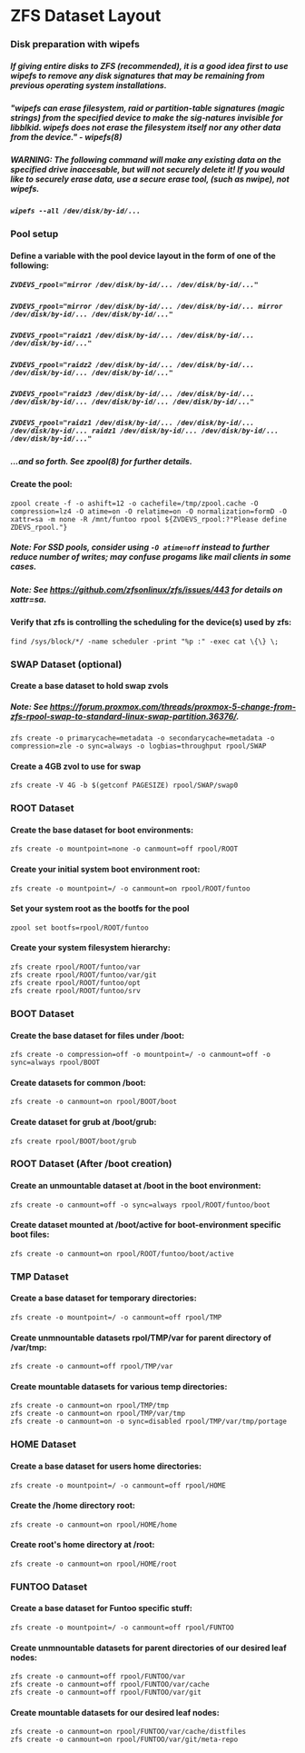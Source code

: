 # ZFS Dataset Layout

### Disk preparation with wipefs
##### If giving entire disks to ZFS (recommended), it is a good idea first to use wipefs to remove any disk signatures that may be remaining from previous operating system installations.
##### "wipefs can erase filesystem, raid or partition-table signatures (magic strings) from the specified device to make the sig‐natures invisible for libblkid.  wipefs does not erase the filesystem itself nor any other data from the device." - wipefs(8)
##### WARNING: The following command will make any existing data on the specified drive inaccesable, but will not securely delete it! If you would like to securely erase data, use a secure erase tool, (such as nwipe), not wipefs.
##### `wipefs --all /dev/disk/by-id/...`

### Pool setup

#### Define a variable with the pool device layout in the form of one of the following:
##### `ZVDEVS_rpool="mirror /dev/disk/by-id/... /dev/disk/by-id/..."`
##### `ZVDEVS_rpool="mirror /dev/disk/by-id/... /dev/disk/by-id/... mirror /dev/disk/by-id/... /dev/disk/by-id/..."`
##### `ZVDEVS_rpool="raidz1 /dev/disk/by-id/... /dev/disk/by-id/... /dev/disk/by-id/..."`
##### `ZVDEVS_rpool="raidz2 /dev/disk/by-id/... /dev/disk/by-id/... /dev/disk/by-id/... /dev/disk/by-id/..."`
##### `ZVDEVS_rpool="raidz3 /dev/disk/by-id/... /dev/disk/by-id/... /dev/disk/by-id/... /dev/disk/by-id/... /dev/disk/by-id/..."`
##### `ZVDEVS_rpool="raidz1 /dev/disk/by-id/... /dev/disk/by-id/... /dev/disk/by-id/... raidz1 /dev/disk/by-id/... /dev/disk/by-id/... /dev/disk/by-id/..."`

##### ...and so forth. See zpool(8) for further details.

#### Create the pool:
	zpool create -f -o ashift=12 -o cachefile=/tmp/zpool.cache -O compression=lz4 -O atime=on -O relatime=on -O normalization=formD -O xattr=sa -m none -R /mnt/funtoo rpool ${ZVDEVS_rpool:?"Please define ZDEVS_rpool."}


##### Note: For SSD pools, consider using `-O atime=off` instead to further reduce number of writes; may confuse progams like mail clients in some cases. 
##### Note: See https://github.com/zfsonlinux/zfs/issues/443 for details on xattr=sa.

#### Verify that zfs is controlling the scheduling for the device(s) used by zfs:
	find /sys/block/*/ -name scheduler -print "%p :" -exec cat \{\} \;

### SWAP Dataset (optional)

#### Create a base dataset to hold swap zvols
##### Note: See https://forum.proxmox.com/threads/proxmox-5-change-from-zfs-rpool-swap-to-standard-linux-swap-partition.36376/.

	zfs create -o primarycache=metadata -o secondarycache=metadata -o compression=zle -o sync=always -o logbias=throughput rpool/SWAP

#### Create a 4GB zvol to use for swap
	zfs create -V 4G -b $(getconf PAGESIZE) rpool/SWAP/swap0


### ROOT Dataset

#### Create the base dataset for boot environments:
	zfs create -o mountpoint=none -o canmount=off rpool/ROOT

#### Create your initial system boot environment root:
	zfs create -o mountpoint=/ -o canmount=on rpool/ROOT/funtoo

#### Set your system root as the bootfs for the pool
	zpool set bootfs=rpool/ROOT/funtoo

#### Create your system filesystem hierarchy:
	zfs create rpool/ROOT/funtoo/var
	zfs create rpool/ROOT/funtoo/var/git
	zfs create rpool/ROOT/funtoo/opt
	zfs create rpool/ROOT/funtoo/srv


### BOOT Dataset

#### Create the base dataset for files under /boot:
	zfs create -o compression=off -o mountpoint=/ -o canmount=off -o sync=always rpool/BOOT

#### Create datasets for common /boot:
	zfs create -o canmount=on rpool/BOOT/boot

#### Create dataset for grub at /boot/grub:
	zfs create rpool/BOOT/boot/grub


### ROOT Dataset (After /boot creation)

#### Create an unmountable dataset at /boot in the boot environment:
	zfs create -o canmount=off -o sync=always rpool/ROOT/funtoo/boot

#### Create dataset mounted at /boot/active for boot-environment specific boot files:
	zfs create -o canmount=on rpool/ROOT/funtoo/boot/active


### TMP Dataset

#### Create a base dataset for temporary directories:
	zfs create -o mountpoint=/ -o canmount=off rpool/TMP

#### Create unmnountable datasets rpol/TMP/var for parent directory of /var/tmp:
	zfs create -o canmount=off rpool/TMP/var

#### Create mountable datasets for various temp directories:
	zfs create -o canmount=on rpool/TMP/tmp
	zfs create -o canmount=on rpool/TMP/var/tmp
	zfs create -o canmount=on -o sync=disabled rpool/TMP/var/tmp/portage


### HOME Dataset

#### Create a base dataset for users home directories:
	zfs create -o mountpoint=/ -o canmount=off rpool/HOME

#### Create the /home directory root:
	zfs create -o canmount=on rpool/HOME/home

#### Create root's home directory at /root:
	zfs create -o canmount=on rpool/HOME/root


### FUNTOO Dataset

#### Create a base dataset for Funtoo specific stuff:
	zfs create -o mountpoint=/ -o canmount=off rpool/FUNTOO

#### Create unmnountable datasets for parent directories of our desired leaf nodes:
	zfs create -o canmount=off rpool/FUNTOO/var
	zfs create -o canmount=off rpool/FUNTOO/var/cache
	zfs create -o canmount=off rpool/FUNTOO/var/git

#### Create mountable datasets for our desired leaf nodes:
	zfs create -o canmount=on rpool/FUNTOO/var/cache/distfiles
	zfs create -o canmount=on rpool/FUNTOO/var/git/meta-repo

